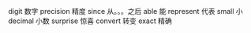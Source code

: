 digit				数字
precision			精度
since				从。。。之后
able				能
represent			代表
small				小
decimal				小数
surprise			惊喜
convert				转变
exact				精确
